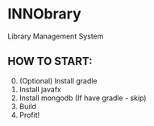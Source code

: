 # INNObrary
Library Management System
## HOW TO START:
0. (Optional) Install gradle
1. Install javafx
2. Install mongodb (If have gradle - skip)
3. Build
4. Profit!

